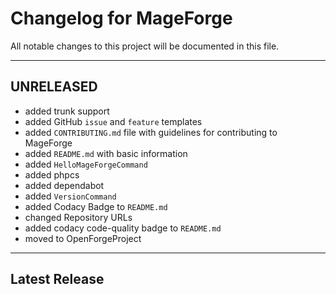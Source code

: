 # Changelog for MageForge

All notable changes to this project will be documented in this file.

---

## UNRELEASED

- added trunk support
- added GitHub `issue` and `feature` templates
- added `CONTRIBUTING.md` file with guidelines for contributing to MageForge
- added `README.md` with basic information
- added `HelloMageForgeCommand`
- added phpcs
- added dependabot
- added `VersionCommand`
- added Codacy Badge to `README.md`
- changed Repository URLs
- added codacy code-quality badge to `README.md`
- moved to OpenForgeProject

---

## Latest Release

